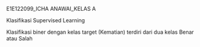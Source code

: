 E1E122099_ICHA ANAWAI_KELAS A

Klasifikasi Supervised Learning

Klasifikasi biner dengan kelas target (Kematian) terdiri dari dua kelas Benar atau Salah
